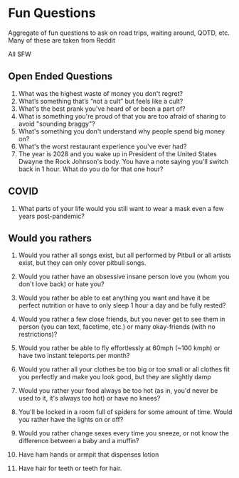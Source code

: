 # Fun Questions
Aggregate of fun questions to ask on road trips, waiting around, QOTD, etc. Many of these are taken from Reddit

All SFW

## Open Ended Questions

1. What was the highest waste of money you don't regret?
2. What’s something that’s “not a cult” but feels like a cult?
3. What's the best prank you've heard of or been a part of?
4. What is something you're proud of that you are too afraid of sharing to avoid "sounding braggy"?
5. What's something you don't understand why people spend big money on?
6. What's the worst restaurant experience you've ever had?
7. The year is 2028 and you wake up in President of the United States Dwayne the Rock Johnson's body. You have a note saying you'll switch back in 1 hour. What do you do for that one hour?


## COVID

1. What parts of your life would you still want to wear a mask even a few years post-pandemic?

## Would you rathers

1. Would you rather all songs exist, but all performed by Pitbull or all artists exist, but they can only cover pitbull songs.
2. Would you rather have an obsessive insane person love you (whom you don't love back) or hate you?
3. Would you rather be able to eat anything you want and have it be perfect nutrition or have to only sleep 1 hour a day and be fully rested?
4. Would you rather a few close friends, but you never get to see them in person (you can text, facetime, etc.) or many okay-friends (with no restrictions)?
5. Would you rather be able to fly effortlessly at 60mph (~100 kmph) or have two instant teleports per month?
6. Would you rather all your clothes be too big or too small or all clothes fit you perfectly and make you look good, but they are slightly damp
7. Would you rather your food always be too hot (as in, you'd never be used to it, it's always too hot) or have no knees?
8. You'll be locked in a room full of spiders for some amount of time. Would you rather have the lights on or off?
9. Would you rather change sexes every time you sneeze, or not know the difference between a baby and a muffin?
10. Have ham hands or armpit that dispenses lotion

11. Have hair for teeth or teeth for hair.

